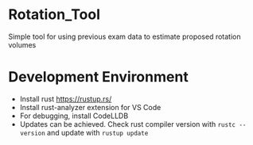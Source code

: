 # Rotation_Tool
Simple tool for using previous exam data to estimate proposed rotation volumes

# Development Environment
- Install rust https://rustup.rs/
- Install rust-analyzer extension for VS Code
- For debugging, install CodeLLDB
- Updates can be achieved. Check rust compiler version with `rustc --version` and update with `rustup update`
